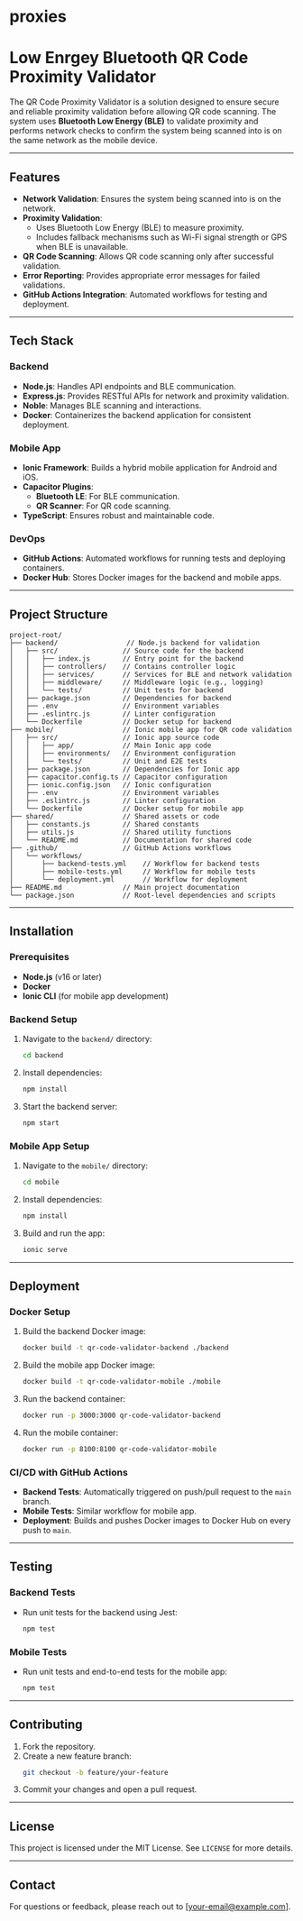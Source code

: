 # proxies
# Low Enrgey Bluetooth QR Code Proximity Validator

The QR Code Proximity Validator is a solution designed to ensure secure and reliable proximity validation before allowing QR code scanning. The system uses **Bluetooth Low Energy (BLE)** to validate proximity and performs network checks to confirm the system being scanned into is on the same network as the mobile device.

---

## Features

- **Network Validation**: Ensures the system being scanned into is on the network.
- **Proximity Validation**:
  - Uses Bluetooth Low Energy (BLE) to measure proximity.
  - Includes fallback mechanisms such as Wi-Fi signal strength or GPS when BLE is unavailable.
- **QR Code Scanning**: Allows QR code scanning only after successful validation.
- **Error Reporting**: Provides appropriate error messages for failed validations.
- **GitHub Actions Integration**: Automated workflows for testing and deployment.

---

## Tech Stack

### Backend

- **Node.js**: Handles API endpoints and BLE communication.
- **Express.js**: Provides RESTful APIs for network and proximity validation.
- **Noble**: Manages BLE scanning and interactions.
- **Docker**: Containerizes the backend application for consistent deployment.

### Mobile App

- **Ionic Framework**: Builds a hybrid mobile application for Android and iOS.
- **Capacitor Plugins**:
  - **Bluetooth LE**: For BLE communication.
  - **QR Scanner**: For QR code scanning.
- **TypeScript**: Ensures robust and maintainable code.

### DevOps

- **GitHub Actions**: Automated workflows for running tests and deploying containers.
- **Docker Hub**: Stores Docker images for the backend and mobile apps.

---

## Project Structure

```
project-root/
├── backend/                 // Node.js backend for validation
│   ├── src/                // Source code for the backend
│   │   ├── index.js        // Entry point for the backend
│   │   ├── controllers/    // Contains controller logic
│   │   ├── services/       // Services for BLE and network validation
│   │   ├── middleware/     // Middleware logic (e.g., logging)
│   │   └── tests/          // Unit tests for backend
│   ├── package.json        // Dependencies for backend
│   ├── .env                // Environment variables
│   ├── .eslintrc.js        // Linter configuration
│   └── Dockerfile          // Docker setup for backend
├── mobile/                 // Ionic mobile app for QR code validation
│   ├── src/                // Ionic app source code
│   │   ├── app/            // Main Ionic app code
│   │   ├── environments/   // Environment configuration
│   │   └── tests/          // Unit and E2E tests
│   ├── package.json        // Dependencies for Ionic app
│   ├── capacitor.config.ts // Capacitor configuration
│   ├── ionic.config.json   // Ionic configuration
│   ├── .env                // Environment variables
│   ├── .eslintrc.js        // Linter configuration
│   └── Dockerfile          // Docker setup for mobile app
├── shared/                 // Shared assets or code
│   ├── constants.js        // Shared constants
│   ├── utils.js            // Shared utility functions
│   └── README.md           // Documentation for shared code
├── .github/                // GitHub Actions workflows
│   └── workflows/
│       ├── backend-tests.yml    // Workflow for backend tests
│       ├── mobile-tests.yml     // Workflow for mobile tests
│       └── deployment.yml       // Workflow for deployment
├── README.md               // Main project documentation
└── package.json            // Root-level dependencies and scripts
```

---

## Installation

### Prerequisites

- **Node.js** (v16 or later)
- **Docker**
- **Ionic CLI** (for mobile app development)

### Backend Setup

1. Navigate to the `backend/` directory:
   ```bash
   cd backend
   ```
2. Install dependencies:
   ```bash
   npm install
   ```
3. Start the backend server:
   ```bash
   npm start
   ```

### Mobile App Setup

1. Navigate to the `mobile/` directory:
   ```bash
   cd mobile
   ```
2. Install dependencies:
   ```bash
   npm install
   ```
3. Build and run the app:
   ```bash
   ionic serve
   ```

---

## Deployment

### Docker Setup

1. Build the backend Docker image:
   ```bash
   docker build -t qr-code-validator-backend ./backend
   ```
2. Build the mobile app Docker image:
   ```bash
   docker build -t qr-code-validator-mobile ./mobile
   ```
3. Run the backend container:
   ```bash
   docker run -p 3000:3000 qr-code-validator-backend
   ```
4. Run the mobile container:
   ```bash
   docker run -p 8100:8100 qr-code-validator-mobile
   ```

### CI/CD with GitHub Actions

- **Backend Tests**: Automatically triggered on push/pull request to the `main` branch.
- **Mobile Tests**: Similar workflow for mobile app.
- **Deployment**: Builds and pushes Docker images to Docker Hub on every push to `main`.

---

## Testing

### Backend Tests

- Run unit tests for the backend using Jest:
  ```bash
  npm test
  ```

### Mobile Tests

- Run unit tests and end-to-end tests for the mobile app:
  ```bash
  npm test
  ```

---

## Contributing

1. Fork the repository.
2. Create a new feature branch:
   ```bash
   git checkout -b feature/your-feature
   ```
3. Commit your changes and open a pull request.

---

## License

This project is licensed under the MIT License. See `LICENSE` for more details.

---

## Contact

For questions or feedback, please reach out to [[your-email@example.com](mailto\:your-email@example.com)].


